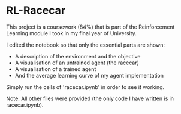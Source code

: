 # RL-Racecar

This project is a coursework (84%) that is part of the Reinforcement Learning module I took in my final year of University.

I edited the notebook so that only the essential parts are shown:
  - A description of the environment and the objective
  - A visualisation of an untrained agent (the racecar)
  - A visualisation of a trained agent
  - And the average learning curve of my agent implementation

Simply run the cells of 'racecar.ipynb' in order to see it working.

Note: All other files were provided (the only code I have written is in racecar.ipynb).
